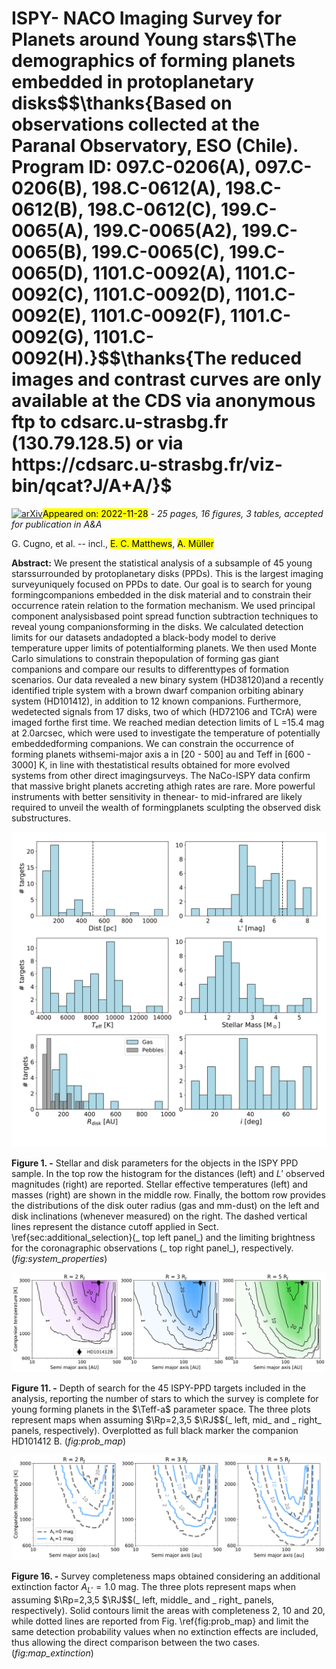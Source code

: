<div class="macros" style="visibility:hidden;">
$\newcommand{\ensuremath}{}$
$\newcommand{\xspace}{}$
$\newcommand{\object}[1]{\texttt{#1}}$
$\newcommand{\farcs}{{.}''}$
$\newcommand{\farcm}{{.}'}$
$\newcommand{\arcsec}{''}$
$\newcommand{\arcmin}{'}$
$\newcommand{\ion}[2]{#1#2}$
$\newcommand{\textsc}[1]{\textrm{#1}}$
$\newcommand{\hl}[1]{\textrm{#1}}$
$\newcommand{\footnote}[1]{}$
$\newcommand{\angstrom}{\mbox{\normalfontÅ}}$
$\newcommand{\todo}[1]{\textcolor{red}{#1}}$
$\newcommand{\verify}[1]{\textcolor{violet}{#1}}$
$\newcommand{\ok}[1]{\textcolor{green}{#1}}$
$\newcommand{\Lsun}{L_\odot}$
$\newcommand{\Msun}{M_\odot}$
$\newcommand{\MJ}{M_\mathrm{J}}$
$\newcommand{\Mp}{M_\mathrm{p}}$
$\newcommand{\Macc}{\dot{M}_\mathrm{acc}}$
$\newcommand{\RJ}{R_\mathrm{J}}$
$\newcommand{\Rp}{R_\mathrm{p}}$
$\newcommand{\Teff}{T_{\text{eff}}}$
$\newcommand{\MJyr}{\MJ \mathrm{yr}^{-1}}$
$\newcommand{\Rd}{R_\mathrm{dust}}$
$\newcommand{\Rg}{R_\mathrm{gas}}$
$\newcommand{\micron}{\mu\mathrm{m}}$
$\newcommand{\Lacc}{L_\mathrm{acc}}$
$\newcommand{\arraystretch}{1.25}$
$\newcommand{\arraystretch}{1.45}$
$\newcommand{\arraystretch}{1.25}$</div>

<div class="macros" style="visibility:hidden;">
$\newcommand{\ensuremath}{}$
$\newcommand{\xspace}{}$
$\newcommand{\object}[1]{\texttt{#1}}$
$\newcommand{\farcs}{{.}''}$
$\newcommand{\farcm}{{.}'}$
$\newcommand{\arcsec}{''}$
$\newcommand{\arcmin}{'}$
$\newcommand{\ion}[2]{#1#2}$
$\newcommand{\textsc}[1]{\textrm{#1}}$
$\newcommand{\hl}[1]{\textrm{#1}}$
$\newcommand{\footnote}[1]{}$
$\newcommand{\angstrom}{\mbox{\normalfontÅ}}$
$\newcommand{\todo}[1]{\textcolor{red}{#1}}$
$\newcommand{\verify}[1]{\textcolor{violet}{#1}}$
$\newcommand{\ok}[1]{\textcolor{green}{#1}}$
$\newcommand{\Lsun}{L_\odot}$
$\newcommand{\Msun}{M_\odot}$
$\newcommand{\MJ}{M_\mathrm{J}}$
$\newcommand{\Mp}{M_\mathrm{p}}$
$\newcommand{\Macc}{\dot{M}_\mathrm{acc}}$
$\newcommand{\RJ}{R_\mathrm{J}}$
$\newcommand{\Rp}{R_\mathrm{p}}$
$\newcommand{\Teff}{T_{\text{eff}}}$
$\newcommand{\MJyr}{\MJ \mathrm{yr}^{-1}}$
$\newcommand{\Rd}{R_\mathrm{dust}}$
$\newcommand{\Rg}{R_\mathrm{gas}}$
$\newcommand{\micron}{\mu\mathrm{m}}$
$\newcommand{\Lacc}{L_\mathrm{acc}}$
$\newcommand{\arraystretch}{1.25}$
$\newcommand{\arraystretch}{1.45}$
$\newcommand{\arraystretch}{1.25}$</div>



<div id="title">

# ISPY- NACO Imaging Survey for Planets around Young stars$\The demographics of forming planets embedded in protoplanetary disks$$\thanks{Based on observations collected at the Paranal Observatory, ESO (Chile). Program ID: 097.C-0206(A), 097.C-0206(B), 198.C-0612(A), 198.C-0612(B), 198.C-0612(C), 199.C-0065(A), 199.C-0065(A2), 199.C-0065(B), 199.C-0065(C), 199.C-0065(D), 1101.C-0092(A), 1101.C-0092(C), 1101.C-0092(D), 1101.C-0092(E), 1101.C-0092(F), 1101.C-0092(G), 1101.C-0092(H).}$$\thanks{The reduced images and contrast curves are only available at the CDS via anonymous ftp to cdsarc.u-strasbg.fr (130.79.128.5) or via https://cdsarc.u-strasbg.fr/viz-bin/qcat?J/A+A/}$

</div>
<div id="comments">

[![arXiv](https://img.shields.io/badge/arXiv-2211.15434-b31b1b.svg)](https://arxiv.org/abs/2211.15434)<mark>Appeared on: 2022-11-28</mark> - _25 pages, 16 figures, 3 tables, accepted for publication in A&A_

</div>
<div id="authors">

G. Cugno, et al. -- incl., <mark>E. C. Matthews</mark>, <mark>A. Müller</mark>

</div>
<div id="abstract">

**Abstract:** We present the statistical analysis of a subsample of 45 young starssurrounded by protoplanetary disks (PPDs). This is the largest imaging surveyuniquely focused on PPDs to date. Our goal is to search for young formingcompanions embedded in the disk material and to constrain their occurrence ratein relation to the formation mechanism. We used principal component analysisbased point spread function subtraction techniques to reveal young companionsforming in the disks. We calculated detection limits for our datasets andadopted a black-body model to derive temperature upper limits of potentialforming planets. We then used Monte Carlo simulations to constrain thepopulation of forming gas giant companions and compare our results to differenttypes of formation scenarios. Our data revealed a new binary system (HD38120)and a recently identified triple system with a brown dwarf companion orbiting abinary system (HD101412), in addition to 12 known companions. Furthermore, wedetected signals from 17 disks, two of which (HD72106 and TCrA) were imaged forthe first time. We reached median detection limits of L =15.4 mag at 2.0arcsec, which were used to investigate the temperature of potentially embeddedforming companions. We can constrain the occurrence of forming planets withsemi-major axis a in [20 - 500] au and Teff in [600 - 3000] K, in line with thestatistical results obtained for more evolved systems from other direct imagingsurveys. The NaCo-ISPY data confirm that massive bright planets accreting athigh rates are rare. More powerful instruments with better sensitivity in thenear- to mid-infrared are likely required to unveil the wealth of formingplanets sculpting the observed disk substructures.

</div>

<div id="div_fig1">

<img src="tmp_2211.15434/./System_properties.png" alt="Fig1" width="100%"/>

**Figure 1. -** Stellar and disk parameters for the objects in the ISPY PPD sample. In the top row the histogram for the distances (left) and $L'$ observed magnitudes (right) are reported. Stellar effective temperatures (left) and masses (right) are shown in the middle row. Finally, the bottom row provides the distributions of the disk outer radius (gas and mm-dust) on the left and disk inclinations (whenever measured) on the right. The dashed vertical lines represent the distance cutoff applied in Sect. \ref{sec:additional_selection}(_ top left panel_) and the limiting brightness for the coronagraphic observations (_ top right panel_), respectively. (*fig:system_properties*)

</div>
<div id="div_fig2">

<img src="tmp_2211.15434/./Completeness_all.png" alt="Fig11" width="100%"/>

**Figure 11. -** Depth of search for the 45 ISPY-PPD targets included in the analysis, reporting the number of stars to which the survey is complete for young forming planets in the $\Teff-a$ parameter space. The three plots represent maps when assuming $\Rp=2,3,5 $\RJ$$(_ left, mid_ and _ right_ panels, respectively). Overplotted as full black marker the companion HD101412 B.  (*fig:prob_map*)

</div>
<div id="div_fig3">

<img src="tmp_2211.15434/./Completeness_extinction.png" alt="Fig16" width="100%"/>

**Figure 16. -** Survey completeness maps obtained considering an additional extinction factor $A_{L'}=1.0$ mag. The three plots represent maps when assuming $\Rp=2,3,5 $\RJ$$(_ left, middle_ and _ right_ panels, respectively). Solid contours limit the areas with completeness $2$, $10$ and $20$, while dotted lines are reported from Fig. \ref{fig:prob_map} and limit the same detection probability values when no extinction effects are included, thus allowing the direct comparison between the two cases. (*fig:map_extinction*)

</div>
